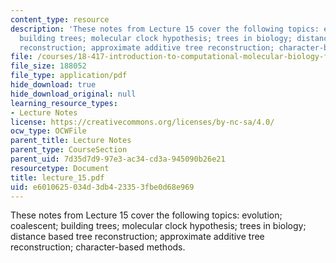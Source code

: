 ```yaml
---
content_type: resource
description: 'These notes from Lecture 15 cover the following topics: evolution; coalescent;
  building trees; molecular clock hypothesis; trees in biology; distance based tree
  reconstruction; approximate additive tree reconstruction; character-based methods.'
file: /courses/18-417-introduction-to-computational-molecular-biology-fall-2004/e6010625034d3db423353fbe0d68e969_lecture_15.pdf
file_size: 188052
file_type: application/pdf
hide_download: true
hide_download_original: null
learning_resource_types:
- Lecture Notes
license: https://creativecommons.org/licenses/by-nc-sa/4.0/
ocw_type: OCWFile
parent_title: Lecture Notes
parent_type: CourseSection
parent_uid: 7d35d7d9-97e3-ac34-cd3a-945090b26e21
resourcetype: Document
title: lecture_15.pdf
uid: e6010625-034d-3db4-2335-3fbe0d68e969
---
```

These notes from Lecture 15 cover the following topics: evolution; coalescent; building trees; molecular clock hypothesis; trees in biology; distance based tree reconstruction; approximate additive tree reconstruction; character-based methods.
